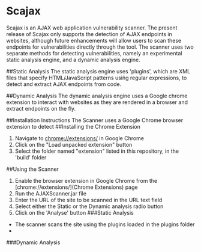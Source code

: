# Scajax
Scajax is an AJAX web application vulnerability scanner. The present release of Scajax only supports the detection of AJAX endpoints in websites, although future enhancements will allow users to scan these endpoints for vulnerabilities directly through the tool. The scanner uses two separate methods for detecting vulnerabilities, namely an experimental static analysis engine, and a dynamic analysis engine.

##Static Analysis
The static analysis engine uses 'plugins', which are XML files that specify HTML/JavaScript patterns usiñg regular expressions, to detect and extract AJAX endpoints from code.

##Dynamic Analysis
The dynamic analysis engine uses a Google chrome extension to interact with websites as they are rendered in a browser and extract endpoints on the fly.

##Installation Instructions
The Scanner uses a Google Chrome browser extension to detect 
##Installing the Chrome Extension
1. Navigate to [chrome://extensions/](chrome://extensions/) in Google Chrome
2. Click on the "Load unpacked extension" button
3. Select the folder named "extension" listed in this repository, in the 'build' folder

##Using the Scanner
1. Enable the browser extension in Google Chrome from the [chrome://extensions/](Chrome Extensions) page
2. Run the AJAXScanner.jar file
3. Enter the URL of the site to be scanned in the URL text field
4. Select either the Static or the Dynamic analysis radio button
5. Click on the 'Analyse' button
###Static Analysis
- The scanner scans the site using the plugins loaded in the plugins folder
- 
###Dynamic Analysis


